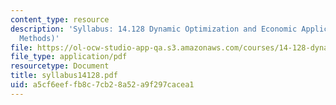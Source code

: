 ```yaml
---
content_type: resource
description: 'Syllabus: 14.128 Dynamic Optimization and Economic Applications (Recursive
  Methods)'
file: https://ol-ocw-studio-app-qa.s3.amazonaws.com/courses/14-128-dynamic-optimization-economic-applications-recursive-methods-spring-2003/a5cf6eeffb8c7cb28a52a9f297cacea1_syllabus14128.pdf
file_type: application/pdf
resourcetype: Document
title: syllabus14128.pdf
uid: a5cf6eef-fb8c-7cb2-8a52-a9f297cacea1
---
```

